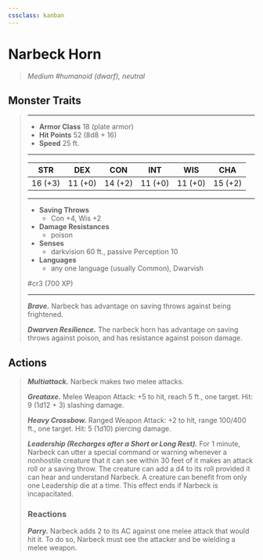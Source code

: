 ```yaml
---
cssclass: kanban
---
```


# Narbeck Horn
>*Medium #humanoid (dwarf), neutral*
## Monster Traits
>___
>- **Armor Class** 18 (plate armor)
>- **Hit Points** 52 (8d8 + 16)
>- **Speed** 25 ft. 
>___
>|STR|DEX|CON|INT|WIS|CHA|
>|:---:|:---:|:---:|:---:|:---:|:---:|
>|16 (+3)|11 (+0)|14 (+2)|11 (+0)|11 (+0)|15 (+2)|
>___
>- **Saving Throws**
>	 - Con +4, Wis +2
>- **Damage Resistances**
>	 - poison
>- **Senses**
>	 - darkvision 60 ft., passive Perception 10
>- **Languages**
>	 - any one language (usually Common), Dwarvish
>
> #cr3 (700 XP)
>___
>***Brave.*** Narbeck has advantage on saving throws against being frightened.  
>
>***Dwarven Resilience.*** The narbeck horn has advantage on saving throws against poison, and has resistance against poison damage.  
>
## Actions
>***Multiattack.*** Narbeck makes two melee attacks.  
>
>***Greataxe.*** Melee Weapon Attack: +5 to hit, reach 5 ft., one target. Hit: 9 (1d12 + 3) slashing damage.  
>
>***Heavy Crossbow.*** Ranged Weapon Attack: +2 to hit, range 100/400 ft., one target. Hit: 5 (1d10) piercing damage.  
>
>***Leadership (Recharges after a Short or Long Rest).*** For 1 minute, Narbeck can utter a special command or warning whenever a nonhostile creature that it can see within 30 feet of it makes an attack roll or a saving throw. The creature can add a d4 to its roll provided it can hear and understand Narbeck. A creature can benefit from only one Leadership die at a time. This effect ends if Narbeck is incapacitated.  
>
>### Reactions
>***Parry.*** Narbeck adds 2 to its AC against one melee attack that would hit it. To do so, Narbeck must see the attacker and be wielding a melee weapon.
